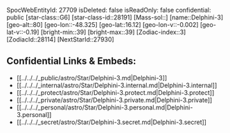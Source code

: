 ﻿---
location: [16.12,-48.325,80]
type: Star
tags:
- astro/Star

---
SpocWebEntityId: 27709
isDeleted: false
isReadOnly: false
confidential: public
[star-class::G6]
[star-class-id::28191]
[Mass-sol::]
[name::Delphini-3]
[geo-alt::80]
[geo-lon::-48.325]
[geo-lat::16.12]
[geo-lon-v::-0.002]
[geo-lat-v::-0.19]
[bright-min::39]
[bright-max::39]
[Zodiac-index::3]
[ZodiacId::28114]
[NextStarId::27930]



## Confidential Links & Embeds: 
- [[../../../_public/astro/Star/Delphini-3.md|Delphini-3]] 
- [[../../../_internal/astro/Star/Delphini-3.internal.md|Delphini-3.internal]] 
- [[../../../_protect/astro/Star/Delphini-3.protect.md|Delphini-3.protect]] 
- [[../../../_private/astro/Star/Delphini-3.private.md|Delphini-3.private]] 
- [[../../../_personal/astro/Star/Delphini-3.personal.md|Delphini-3.personal]] 
- [[../../../_secret/astro/Star/Delphini-3.secret.md|Delphini-3.secret]]

